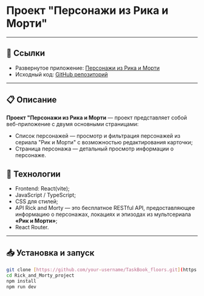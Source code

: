 # Проект "Персонажи из Рика и Морти"
---

## 🔗 Ссылки

- Развернутое приложение: [Персонажи из Рика и Морти](https://irinaperezhegina.github.io/Rick_and_Morty_project/)  
- Исходный код: [GitHub репозиторий](https://github.com/IrinaPerezhegina/Rick_and_Morty_project)

---

## 📋 Описание

**Проект "Персонажи из Рика и Морти** — проект представляет собой веб-приложение с двумя основными страницами:
- Список персонажей — просмотр и фильтрация персонажей из сериала "Рик и Морти" с возможностью редактирования карточки;
- Страница персонажа — детальный просмотр информации о персонаже.

## 🚀 Технологии
- Frontend: React(vite);
- JavaScript / TypeScript;
- CSS для стилей;
- API Rick and Morty — это бесплатное RESTful API, предоставляющее информацию о персонажах, локациях и эпизодах из мультсериала **«Рик и Морти»**;
- React Router.
---

## 📥 Установка и запуск

```bash
git clone [https://github.com/your-username/TaskBook_floors.git](https://github.com/IrinaPerezhegina/Rick_and_Morty_project.git)
cd Rick_and_Morty_project
npm install
npm run dev

```
